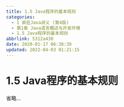 ```yaml
---
title: 1.5 Java程序的基本规则
categories: 
  - 1 疯狂Java讲义 (第4版)
  - 第1章 Java语言概述与开发环境
  - 1.5 Java程序的基本规则
abbrlink: 5312a430
date: 2020-01-17 06:30:39
updated: 2022-04-03 01:21:15
---
```

# 1.5 Java程序的基本规则
省略...
